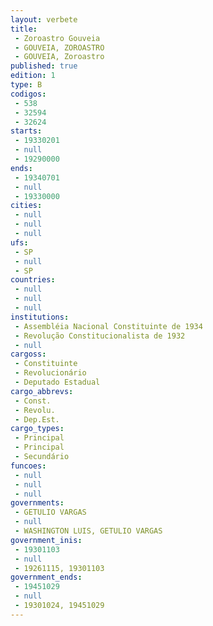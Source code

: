 ```yaml
---
layout: verbete
title:
 - Zoroastro Gouveia
 - GOUVEIA, ZOROASTRO
 - GOUVEIA, Zoroastro
published: true
edition: 1  
type: B
codigos: 
 - 538
 - 32594
 - 32624
starts: 
 - 19330201
 - null 
 - 19290000
ends: 
 - 19340701
 - null 
 - 19330000
cities: 
 - null 
 - null 
 - null 
ufs: 
 - SP
 - null 
 - SP
countries: 
 - null 
 - null 
 - null 
institutions: 
 - Assembléia Nacional Constituinte de 1934
 - Revolução Constitucionalista de 1932
 - null 
cargoss: 
 - Constituinte
 - Revolucionário
 - Deputado Estadual
cargo_abbrevs: 
 - Const.
 - Revolu.
 - Dep.Est.
cargo_types: 
 - Principal
 - Principal
 - Secundário
funcoes: 
 - null 
 - null 
 - null 
governments: 
 - GETULIO VARGAS
 - null 
 - WASHINGTON LUIS, GETULIO VARGAS
government_inis: 
 - 19301103
 - null 
 - 19261115, 19301103
government_ends: 
 - 19451029
 - null 
 - 19301024, 19451029
---
```


